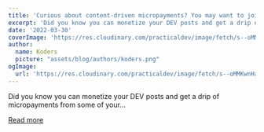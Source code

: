 ```yaml
---
title: 'Curious about content-driven micropayments? You may want to join the Web Monetization Community'
excerpt: 'Did you know you can monetize your DEV posts and get a drip of micropayments from some of your...'
date: '2022-03-30'
coverImage: 'https://res.cloudinary.com/practicaldev/image/fetch/s--oMMKwnHa--/c_imagga_scale,f_auto,fl_progressive,h_420,q_auto,w_1000/https://dev-to-uploads.s3.amazonaws.com/uploads/articles/mcr8frmrbi15mgi3lba9.png'
author:
  name: Koders
  picture: "assets/blog/authors/koders.png"
ogImage:
  url: 'https://res.cloudinary.com/practicaldev/image/fetch/s--oMMKwnHa--/c_imagga_scale,f_auto,fl_progressive,h_420,q_auto,w_1000/https://dev-to-uploads.s3.amazonaws.com/uploads/articles/mcr8frmrbi15mgi3lba9.png'
---
```


Did you know you can monetize your DEV posts and get a drip of micropayments from some of your...

[Read more](https://dev.to/devteam/curious-about-content-driven-micropayments-you-may-want-to-join-the-web-monetization-community-4lk6)
